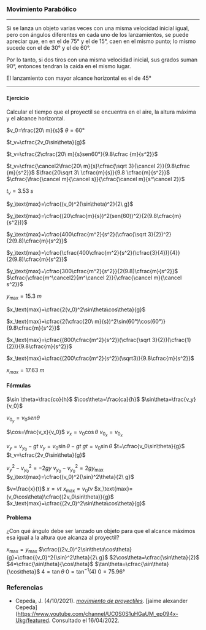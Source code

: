 ### Movimiento Parabólico
---
Si se lanza un objeto varias veces con una misma velocidad inicial igual, pero con ángulos diferentes en cada uno de los lanzamientos, se puede apreciar que, en en el de 75° y el de 15°, caen en el mismo punto; lo mismo sucede con el de 30° y el de 60°.

Por lo tanto, si dos tiros con una misma velocidad inicial, sus grados suman 90°, entonces tendran la caida en el mismo lugar.

El lanzamiento con mayor alcance horizontal es el de 45°

---
#### Ejercicio
Calcular el tiempo que el proyectil se encuentra en el aire, la altura máxima y el alcance horizontal.

$v_0=\frac{20\ m}{s}$
$\theta=60°$

$t_v=\cfrac{2v_0\sin\theta}{g}$

$t_v=\cfrac{2\cfrac{20\ m}{s}sen60°}{9.8\cfrac {m}{s^2}}$

$t_v=\cfrac{\cancel2\frac{20\ m}{s}\cfrac{\sqrt 3}{\cancel 2}}{9.8\cfrac {m}{s^2}}$
$\frac{20\sqrt 3\ \cfrac{m}{s}}{9.8 \cfrac{m}{s^2}}$	$\cfrac{\frac{\cancel m}{\cancel s}}{\cfrac{\cancel m}{s^\cancel 2}}$

$t_v=3.53\ s$

$y_\text{max}=\cfrac{(v_0)^2(\sin\theta)^2}{2\ g}$

$y_\text{max}=\cfrac{(20\cfrac{m}{s})^2(sen(60))^2}{2(9.8\cfrac{m}{s^2})}$

$y_\text{max}=\cfrac{400\cfrac{m^2}{s^2}(\cfrac{\sqrt 3}{2})^2}{2(9.8)\cfrac{m}{s^2}}$

$y_\text{max}=\cfrac{\cfrac{400\cfrac{m^2}{s^2}(\cfrac{3}{4})}{4}}{2(9.8)\cfrac{m}{s^2}}$

$y_\text{max}=\cfrac{300\cfrac{m^2}{s^2}}{2(9.8)\cfrac{m}{s^2}}$	$\cfrac{\cfrac{m^\cancel2}{m^\cancel 2}}{\cfrac{\cancel m}{\cancel s^2}}$

$y_\text{max}=15.3\ m$

$x_\text{max}=\cfrac{2(v_0)^2\sin\theta\cos\theta}{g}$

$x_\text{max}=\cfrac{2(\cfrac{20\ m}{s})^2\sin(60°)\cos(60°)}{9.8\cfrac{m}{s^2}}$

$x_\text{max}=\cfrac{(800\cfrac{m^2}{s^2})(\cfrac{\sqrt 3}{2})(\cfrac{1}{2})}{9.8\cfrac{m}{s^2}}$

$x_\text{max}=\cfrac{(200\cfrac{m^2}{s^2})(\sqrt3)}{9.8\cfrac{m}{s^2}}$

$x_{max}=17.63\ m$

#### Fórmulas
$\sin \theta=\frac{co}{h}$
$\cos\theta=\frac{ca}{h}$
$\sin\theta=\frac{v_y}{v_0}$

$v_{0_y}=v_0sen\theta$

$\cos=\frac{v_x}{v_0}$
$v_x=v_0\cos\theta$
$v_{0_x}=v_{0_x}$

$v_y=v_{y_0}-gt$
$v_y=v_0\sin\theta-gt$
$gt=v_0\sin\theta$
$t=\cfrac{v_0\sin\theta}{g}$
$t_v=\cfrac{2v_0\sin\theta}{g}$

${v_y}^2-{v_{y_0}}^2=-2gy$
${v_{y_0}}-{v_{y_0}^2}=2gy_\text{max}$
$y_\text{max}=\cfrac{(v_0)^2{\sin}^2\theta}{2\ g}$

$v=\frac{x}{t}$
$x=vt$
$x_\text{max}=v_0tv$
$x_\text{max}=(v_0\cos\theta)\cfrac{(2v_0\sin\theta)}{g}$
$x_\text{max}=\cfrac{(2v_0)^2\sin\theta\cos\theta}{g}$

#### Problema
¿Con qué ángulo debe ser lanzado un objeto para que el alcance máximos esa igual a la altura que alcanza al proyectil?

$x_\text{max}=y_\text{max}$
$\cfrac{(2v_0)^2\sin\theta\cos\theta}{g}=\cfrac{{v_0}^2{\sin}^2\theta}{2\ g}$
$2\cos\theta=\cfrac{\sin\theta}{2}$
$4=\cfrac{\sin\theta}{\cos\theta}$		$\tan\theta=\cfrac{\sin\theta}{\cos\theta}$
$4=\tan\theta$
$0={\tan}^{-1}(4)$
$0=75.96°$

### Referencias
- Cepeda, J. (4/10/2021). [_movimiento de proyectiles_](https://www.youtube.com/watch?v=qNRJD6jVvXY). [jaime alexander Cepeda](https://www.youtube.com/channel/UC0S0S1uHGaUM_ep094x-Ukg/featured. Consultado el 16/04/2022.